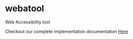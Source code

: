 # webatool
Web Accessibility tool

Checkout our complete implementation documentation [Here](https://github.com/sandeepganapatimore/webatool/wiki)